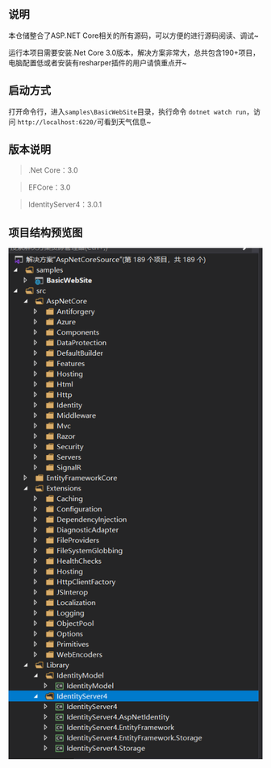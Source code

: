 ## 说明

本仓储整合了ASP.NET Core相关的所有源码，可以方便的进行源码阅读、调试~

运行本项目需要安装.Net Core 3.0版本，解决方案非常大，总共包含190+项目，电脑配置低或者安装有resharper插件的用户请慎重点开~

## 启动方式

打开命令行，进入`samples\BasicWebSite`目录，执行命令 `dotnet watch run`，访问 `http://localhost:6220/`可看到天气信息~

## 版本说明

> .Net Core：3.0

> EFCore：3.0

> IdentityServer4：3.0.1

## 项目结构预览图

![图片](./img/20191018110125.png)
